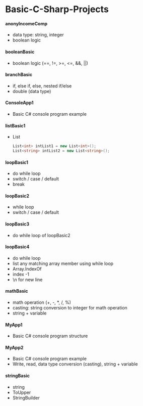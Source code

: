 # Basic-C-Sharp-Projects

#### anonyIncomeComp

* data type: string, integer
* boolean logic

#### booleanBasic

* boolean logic (==, !=, >=, <=, &&, ||)

#### branchBasic

* if, else if, else, nested if/else
* double (data type)

#### ConsoleApp1

* Basic C# console program example

#### listBasic1

* List  
    ```C#
    List<int> intList1 = new List<int>();
    List<string> intList2 = new List<string>();
    ```

#### loopBasic1

* do while loop
* switch / case / default
* break

#### loopBasic2

* while loop
* switch / case / default

#### loopBasic3

* do while loop of loopBasic2

#### loopBasic4

* do while loop
* list any matching array member using while loop
* Array.IndexOf
* index -1
* \n for new line

#### mathBasic

* math operation (+, -, *, /, %)
* casting: string conversion to integer for math operation
* string + variable

#### MyApp1  

* Basic C# console program structure
  
#### MyApp2  

* Basic C# console program example
* Write, read, data type conversion (casting), string + variable

#### stringBasic

* string
* ToUpper
* StringBuilder
